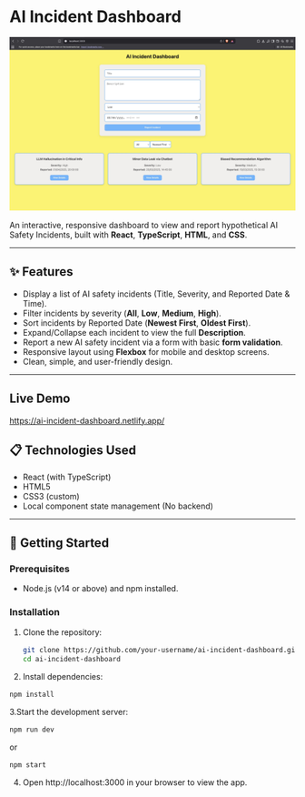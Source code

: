 # AI Incident Dashboard

![Dashboard Screenshot](./public/Dashboard.jpeg)

An interactive, responsive dashboard to view and report hypothetical AI Safety Incidents, built with **React**, **TypeScript**, **HTML**, and **CSS**.

---

## ✨ Features

- Display a list of AI safety incidents (Title, Severity, and Reported Date & Time).
- Filter incidents by severity (**All**, **Low**, **Medium**, **High**).
- Sort incidents by Reported Date (**Newest First**, **Oldest First**).
- Expand/Collapse each incident to view the full **Description**.
- Report a new AI safety incident via a form with basic **form validation**.
- Responsive layout using **Flexbox** for mobile and desktop screens.
- Clean, simple, and user-friendly design.

---

## Live Demo 
https://ai-incident-dashboard.netlify.app/

## 📋 Technologies Used

- React (with TypeScript)
- HTML5
- CSS3 (custom)
- Local component state management (No backend)

---

## 🚀 Getting Started

### Prerequisites
- Node.js (v14 or above) and npm installed.

### Installation

1. Clone the repository:
   ```bash
   git clone https://github.com/your-username/ai-incident-dashboard.git
   cd ai-incident-dashboard
2. Install dependencies:

``` bash
npm install
```

3.Start the development server:

```bash
npm run dev
```
or
```bash
npm start
```
4. Open http://localhost:3000 in your browser to view the app.

